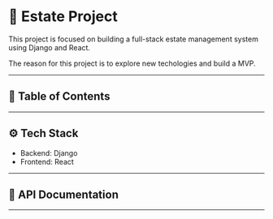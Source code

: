# 🚀 Estate Project

This project is focused on building a full-stack estate management system using Django and React.

The reason for this project is to explore new techologies and build a MVP.

---

## 📖 Table of Contents


---

## ⚙️ Tech Stack
- Backend: Django
- Frontend: React


---

## 📜 API Documentation


---

